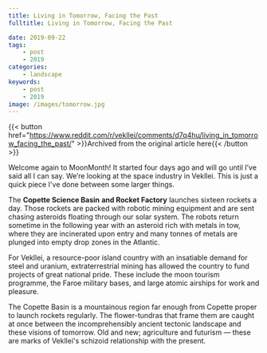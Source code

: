 ```yaml
---
title: Living in Tomorrow, Facing the Past
fulltitle: Living in Tomorrow, Facing the Past

date: 2019-09-22
tags:
    - post
    - 2019
categories:
    - landscape
keywords:
    - post
    - 2019
image: /images/tomorrow.jpg
---
```

{{< button href="https://www.reddit.com/r/vekllei/comments/d7q4hu/living_in_tomorrow_facing_the_past/" >}}Archived from the original article here{{< /button >}}

Welcome again to MoonMonth! It started four days ago and will go until I’ve said all I can say. We’re looking at the space industry in Vekllei. This is just a quick piece I've done between some larger things.

The **Copette Science Basin** **and Rocket Factory** launches sixteen rockets a day. Those rockets are packed with robotic mining equipment and are sent chasing asteroids floating through our solar system. The robots return sometime in the following year with an asteroid rich with metals in tow, where they are incinerated upon entry and many tonnes of metals are plunged into empty drop zones in the Atlantic.

For Vekllei, a resource-poor island country with an insatiable demand for steel and uranium, extraterrestrial mining has allowed the country to fund projects of great national pride. These include the moon tourism programme, the Faroe military bases, and large atomic airships for work and pleasure.

The Copette Basin is a mountainous region far enough from Copette proper to launch rockets regularly. The flower-tundras that frame them are caught at once between the incomprehensibly ancient tectonic landscape and these visions of tomorrow. Old and new; agriculture and futurism — these are marks of Vekllei's schizoid relationship with the present.
